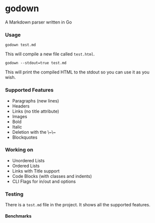 godown
======

A Markdown parser written in Go

### Usage

    godown test.md

This will compile a new file called `test.html`.

    godown --stdout=true test.md

This will print the compiled HTML to the stdout so you can use it as you wish.

### Supported Features

* Paragraphs (new lines)
* Headers
* Links (no title attribute)
* Images
* Bold
* Italic
* Deletion with the \\~\\~
* Blockquotes

### Working on

* Unordered Lists
* Ordered Lists
* Links with Title support
* Code Blocks (with classes and indents)
* CLI Flags for in/out and options

### Testing

There is a `test.md` file in the project. It shows all the supported features.

#### Benchmarks

